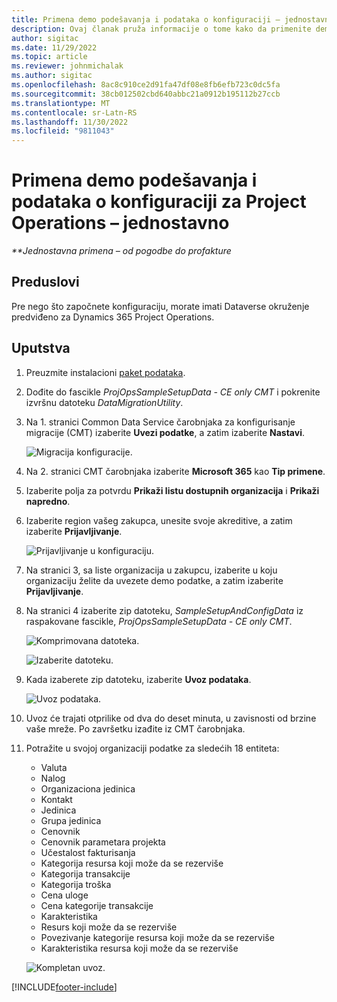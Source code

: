 ```yaml
---
title: Primena demo podešavanja i podataka o konfiguraciji – jednostavno
description: Ovaj članak pruža informacije o tome kako da primenite demo podešavanja i podatke o konfiguraciji za Project Operations.
author: sigitac
ms.date: 11/29/2022
ms.topic: article
ms.reviewer: johnmichalak
ms.author: sigitac
ms.openlocfilehash: 8ac8c910ce2d91fa47df08e8fb6efb723c0dc5fa
ms.sourcegitcommit: 38cb012502cbd640abbc21a0912b195112b27ccb
ms.translationtype: MT
ms.contentlocale: sr-Latn-RS
ms.lasthandoff: 11/30/2022
ms.locfileid: "9811043"
---
```

# <a name="apply-demo-setup-and-configuration-data-for-project-operations---lite"></a>Primena demo podešavanja i podataka o konfiguraciji za Project Operations – jednostavno 

_**Jednostavna primena – od pogodbe do profakture_



## <a name="prerequisites"></a>Preduslovi

Pre nego što započnete konfiguraciju, morate imati Dataverse okruženje predviđeno za Dynamics 365 Project Operations.


## <a name="instructions"></a>Uputstva

1. Preuzmite instalacioni [paket podataka](https://download.microsoft.com/download/3/4/1/341bf279-a64f-4baa-af31-ce624859b518/ProjOpsSampleSetupData-%20CE%20only.zip). 
1. Dođite do fascikle *ProjOpsSampleSetupData - CE only CMT* i pokrenite izvršnu datoteku *DataMigrationUtility*.
1. Na 1. stranici Common Data Service čarobnjaka za konfigurisanje migracije (CMT) izaberite **Uvezi podatke**, a zatim izaberite **Nastavi**.

    ![Migracija konfiguracije.](./media/1ConfigurationMigration.png)

1. Na 2. stranici CMT čarobnjaka izaberite **Microsoft 365** kao **Tip primene**.
1. Izaberite polja za potvrdu **Prikaži listu dostupnih organizacija** i **Prikaži napredno**.
1. Izaberite region vašeg zakupca, unesite svoje akreditive, a zatim izaberite **Prijavljivanje**.

   ![Prijavljivanje u konfiguraciju.](./media/2ConfigurationSignin.png)

1. Na stranici 3, sa liste organizacija u zakupcu, izaberite u koju organizaciju želite da uvezete demo podatke, a zatim izaberite **Prijavljivanje**.
1. Na stranici 4 izaberite zip datoteku, *SampleSetupAndConfigData* iz raspakovane fascikle, *ProjOpsSampleSetupData - CE only CMT*.

   ![Komprimovana datoteka.](./media/3ZipFile.png)

   ![Izaberite datoteku.](./media/4SelectAFile.png)

1. Kada izaberete zip datoteku, izaberite **Uvoz podataka**.

   ![Uvoz podataka.](./media/5ImportData.png)

1. Uvoz će trajati otprilike od dva do deset minuta, u zavisnosti od brzine vaše mreže. Po završetku izađite iz CMT čarobnjaka. 
1. Potražite u svojoj organizaciji podatke za sledećih 18 entiteta:

    -   Valuta
    -   Nalog
    -   Organizaciona jedinica
    -   Kontakt
    -   Jedinica
    -   Grupa jedinica
    -   Cenovnik
    -   Cenovnik parametara projekta 
    -   Učestalost fakturisanja
    -   Kategorija resursa koji može da se rezerviše
    -   Kategorija transakcije
    -   Kategorija troška
    -   Cena uloge
    -   Cena kategorije transakcije
    -   Karakteristika
    -   Resurs koji može da se rezerviše
    -   Povezivanje kategorije resursa koji može da se rezerviše
    -   Karakteristika resursa koji može da se rezerviše

    ![Kompletan uvoz.](./media/6CompleteImport.png)


[!INCLUDE[footer-include](../includes/footer-banner.md)]
